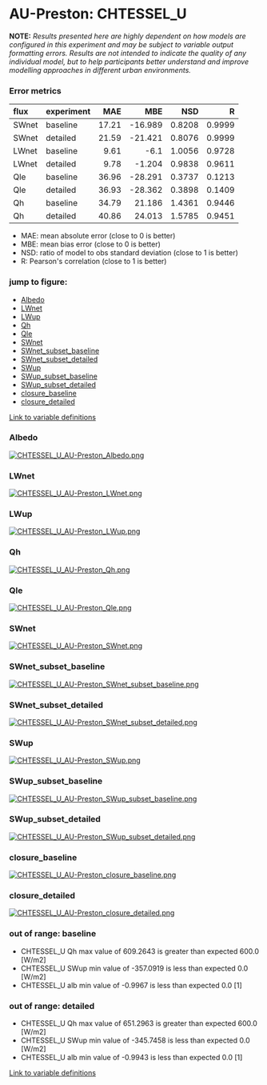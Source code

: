 # AU-Preston: CHTESSEL_U

**NOTE:** *Results presented here are highly dependent on how models are configured in this experiment and may be subject to variable output formatting errors. Results are not intended to indicate the quality of any individual model, but to help participants better understand and improve modelling approaches in different urban environments.*

### Error metrics

| flux   | experiment   |   MAE |     MBE |    NSD |      R |
|:-------|:-------------|------:|--------:|-------:|-------:|
| SWnet  | baseline     | 17.21 | -16.989 | 0.8208 | 0.9999 |
| SWnet  | detailed     | 21.59 | -21.421 | 0.8076 | 0.9999 |
| LWnet  | baseline     |  9.61 |  -6.1   | 1.0056 | 0.9728 |
| LWnet  | detailed     |  9.78 |  -1.204 | 0.9838 | 0.9611 |
| Qle    | baseline     | 36.96 | -28.291 | 0.3737 | 0.1213 |
| Qle    | detailed     | 36.93 | -28.362 | 0.3898 | 0.1409 |
| Qh     | baseline     | 34.79 |  21.186 | 1.4361 | 0.9446 |
| Qh     | detailed     | 40.86 |  24.013 | 1.5785 | 0.9451 |

 - MAE: mean absolute error (close to 0 is better)
 - MBE: mean bias error (close to 0 is better)
 - NSD: ratio of model to obs standard deviation (close to 1 is better)
 - R: Pearson's correlation (close to 1 is better)

### jump to figure:
 - [Albedo](#albedo)
 - [LWnet](#lwnet)
 - [LWup](#lwup)
 - [Qh](#qh)
 - [Qle](#qle)
 - [SWnet](#swnet)
 - [SWnet_subset_baseline](#swnet_subset_baseline)
 - [SWnet_subset_detailed](#swnet_subset_detailed)
 - [SWup](#swup)
 - [SWup_subset_baseline](#swup_subset_baseline)
 - [SWup_subset_detailed](#swup_subset_detailed)
 - [closure_baseline](#closure_baseline)
 - [closure_detailed](#closure_detailed)

[Link to variable definitions](../modelattrs/variable_definitions.md)

### <a name="albedo"></a>Albedo
[![CHTESSEL_U_AU-Preston_Albedo.png](CHTESSEL_U_AU-Preston_Albedo.png)](CHTESSEL_U_AU-Preston_Albedo.png)

### <a name="lwnet"></a>LWnet
[![CHTESSEL_U_AU-Preston_LWnet.png](CHTESSEL_U_AU-Preston_LWnet.png)](CHTESSEL_U_AU-Preston_LWnet.png)

### <a name="lwup"></a>LWup
[![CHTESSEL_U_AU-Preston_LWup.png](CHTESSEL_U_AU-Preston_LWup.png)](CHTESSEL_U_AU-Preston_LWup.png)

### <a name="qh"></a>Qh
[![CHTESSEL_U_AU-Preston_Qh.png](CHTESSEL_U_AU-Preston_Qh.png)](CHTESSEL_U_AU-Preston_Qh.png)

### <a name="qle"></a>Qle
[![CHTESSEL_U_AU-Preston_Qle.png](CHTESSEL_U_AU-Preston_Qle.png)](CHTESSEL_U_AU-Preston_Qle.png)

### <a name="swnet"></a>SWnet
[![CHTESSEL_U_AU-Preston_SWnet.png](CHTESSEL_U_AU-Preston_SWnet.png)](CHTESSEL_U_AU-Preston_SWnet.png)

### <a name="swnet_subset_baseline"></a>SWnet_subset_baseline
[![CHTESSEL_U_AU-Preston_SWnet_subset_baseline.png](CHTESSEL_U_AU-Preston_SWnet_subset_baseline.png)](CHTESSEL_U_AU-Preston_SWnet_subset_baseline.png)

### <a name="swnet_subset_detailed"></a>SWnet_subset_detailed
[![CHTESSEL_U_AU-Preston_SWnet_subset_detailed.png](CHTESSEL_U_AU-Preston_SWnet_subset_detailed.png)](CHTESSEL_U_AU-Preston_SWnet_subset_detailed.png)

### <a name="swup"></a>SWup
[![CHTESSEL_U_AU-Preston_SWup.png](CHTESSEL_U_AU-Preston_SWup.png)](CHTESSEL_U_AU-Preston_SWup.png)

### <a name="swup_subset_baseline"></a>SWup_subset_baseline
[![CHTESSEL_U_AU-Preston_SWup_subset_baseline.png](CHTESSEL_U_AU-Preston_SWup_subset_baseline.png)](CHTESSEL_U_AU-Preston_SWup_subset_baseline.png)

### <a name="swup_subset_detailed"></a>SWup_subset_detailed
[![CHTESSEL_U_AU-Preston_SWup_subset_detailed.png](CHTESSEL_U_AU-Preston_SWup_subset_detailed.png)](CHTESSEL_U_AU-Preston_SWup_subset_detailed.png)

### <a name="closure_baseline"></a>closure_baseline
[![CHTESSEL_U_AU-Preston_closure_baseline.png](CHTESSEL_U_AU-Preston_closure_baseline.png)](CHTESSEL_U_AU-Preston_closure_baseline.png)

### <a name="closure_detailed"></a>closure_detailed
[![CHTESSEL_U_AU-Preston_closure_detailed.png](CHTESSEL_U_AU-Preston_closure_detailed.png)](CHTESSEL_U_AU-Preston_closure_detailed.png)

### out of range: baseline

 - CHTESSEL_U Qh max value of 609.2643 is greater than expected 600.0 [W/m2]
 - CHTESSEL_U SWup min value of -357.0919 is less than expected 0.0 [W/m2]
 - CHTESSEL_U alb min value of -0.9967 is less than expected 0.0 [1]

### out of range: detailed

 - CHTESSEL_U Qh max value of 651.2963 is greater than expected 600.0 [W/m2]
 - CHTESSEL_U SWup min value of -345.7458 is less than expected 0.0 [W/m2]
 - CHTESSEL_U alb min value of -0.9943 is less than expected 0.0 [1]


[Link to variable definitions](variable_definitions.md)

